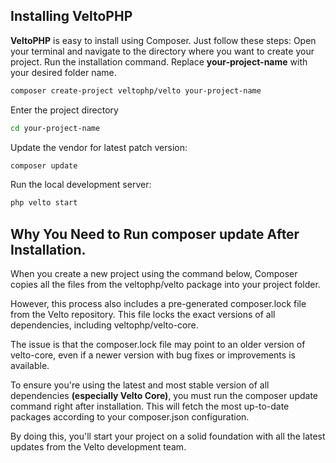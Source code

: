 Installing VeltoPHP
-------------------

**VeltoPHP** is easy to install using Composer. Just follow these steps:
Open your terminal and navigate to the directory where you want to create your project.
Run the installation command. Replace **your-project-name** with your desired folder name.


```bash
composer create-project veltophp/velto your-project-name
```

Enter the project directory
```bash
cd your-project-name
```

Update the vendor for latest patch version:
```bash
composer update
```

Run the local development server:
```bash
php velto start
```

Why You Need to Run composer update After Installation.
-------------------------------------------------------

When you create a new project using the command below, Composer copies all the files from the veltophp/velto package into your project folder.

However, this process also includes a pre-generated composer.lock file from the Velto repository. This file locks the exact versions of all dependencies, including veltophp/velto-core.

The issue is that the composer.lock file may point to an older version of velto-core, even if a newer version with bug fixes or improvements is available.

To ensure you're using the latest and most stable version of all dependencies **(especially Velto Core)**, you must run the composer update command right after installation. This will fetch the most up-to-date packages according to your composer.json configuration.

By doing this, you'll start your project on a solid foundation with all the latest updates from the Velto development team.